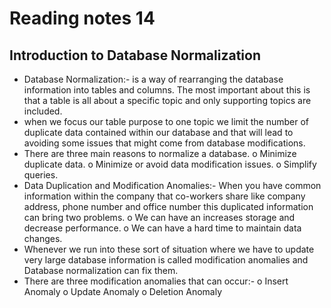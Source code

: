 
# Reading notes 14 #
## Introduction to Database Normalization ##
-	Database Normalization:- is a way of rearranging the database information into tables and columns. The most important about this is that a table is all about a specific topic and only supporting topics are included. 
-	when we focus our table purpose to one topic we limit the number of duplicate data contained within our database and that will lead to avoiding some issues that might come from database modifications. 
-	There are three main reasons to normalize a database.
o	Minimize duplicate data.
o	Minimize or avoid data modification issues.
o	Simplify queries. 
-	Data Duplication and Modification Anomalies:- When you have common information within the company that co-workers share like company address, phone number and office number this duplicated information can bring two problems.
o	We can have an increases storage and decrease performance. 
o	We can have a hard time to maintain data changes. 
-	Whenever we run into these sort of situation where we have to update very large database information is called modification anomalies and Database normalization can fix them. 
-	There are three modification anomalies that can occur:-
o	Insert Anomaly
o	Update Anomaly
o	Deletion Anomaly


